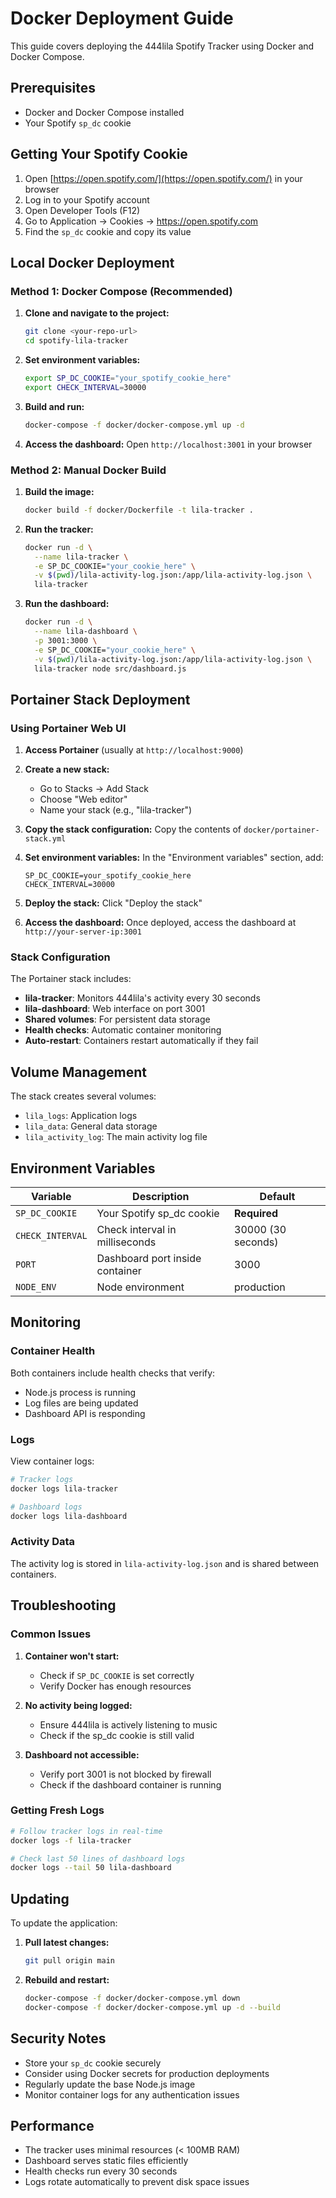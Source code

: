 # Docker Deployment Guide

This guide covers deploying the 444lila Spotify Tracker using Docker and Docker Compose.

## Prerequisites

- Docker and Docker Compose installed
- Your Spotify `sp_dc` cookie

## Getting Your Spotify Cookie

1. Open [https://open.spotify.com/](https://open.spotify.com/) in your browser
2. Log in to your Spotify account
3. Open Developer Tools (F12)
4. Go to Application → Cookies → https://open.spotify.com
5. Find the `sp_dc` cookie and copy its value

## Local Docker Deployment

### Method 1: Docker Compose (Recommended)

1. **Clone and navigate to the project:**
   ```bash
   git clone <your-repo-url>
   cd spotify-lila-tracker
   ```

2. **Set environment variables:**
   ```bash
   export SP_DC_COOKIE="your_spotify_cookie_here"
   export CHECK_INTERVAL=30000
   ```

3. **Build and run:**
   ```bash
   docker-compose -f docker/docker-compose.yml up -d
   ```

4. **Access the dashboard:**
   Open `http://localhost:3001` in your browser

### Method 2: Manual Docker Build

1. **Build the image:**
   ```bash
   docker build -f docker/Dockerfile -t lila-tracker .
   ```

2. **Run the tracker:**
   ```bash
   docker run -d \
     --name lila-tracker \
     -e SP_DC_COOKIE="your_cookie_here" \
     -v $(pwd)/lila-activity-log.json:/app/lila-activity-log.json \
     lila-tracker
   ```

3. **Run the dashboard:**
   ```bash
   docker run -d \
     --name lila-dashboard \
     -p 3001:3000 \
     -e SP_DC_COOKIE="your_cookie_here" \
     -v $(pwd)/lila-activity-log.json:/app/lila-activity-log.json \
     lila-tracker node src/dashboard.js
   ```

## Portainer Stack Deployment

### Using Portainer Web UI

1. **Access Portainer** (usually at `http://localhost:9000`)

2. **Create a new stack:**
   - Go to Stacks → Add Stack
   - Choose "Web editor"
   - Name your stack (e.g., "lila-tracker")

3. **Copy the stack configuration:**
   Copy the contents of `docker/portainer-stack.yml`

4. **Set environment variables:**
   In the "Environment variables" section, add:
   ```
   SP_DC_COOKIE=your_spotify_cookie_here
   CHECK_INTERVAL=30000
   ```

5. **Deploy the stack:**
   Click "Deploy the stack"

6. **Access the dashboard:**
   Once deployed, access the dashboard at `http://your-server-ip:3001`

### Stack Configuration

The Portainer stack includes:

- **lila-tracker**: Monitors 444lila's activity every 30 seconds
- **lila-dashboard**: Web interface on port 3001
- **Shared volumes**: For persistent data storage
- **Health checks**: Automatic container monitoring
- **Auto-restart**: Containers restart automatically if they fail

## Volume Management

The stack creates several volumes:

- `lila_logs`: Application logs
- `lila_data`: General data storage
- `lila_activity_log`: The main activity log file

## Environment Variables

| Variable | Description | Default |
|----------|-------------|---------|
| `SP_DC_COOKIE` | Your Spotify sp_dc cookie | **Required** |
| `CHECK_INTERVAL` | Check interval in milliseconds | 30000 (30 seconds) |
| `PORT` | Dashboard port inside container | 3000 |
| `NODE_ENV` | Node environment | production |

## Monitoring

### Container Health

Both containers include health checks that verify:
- Node.js process is running
- Log files are being updated
- Dashboard API is responding

### Logs

View container logs:
```bash
# Tracker logs
docker logs lila-tracker

# Dashboard logs
docker logs lila-dashboard
```

### Activity Data

The activity log is stored in `lila-activity-log.json` and is shared between containers.

## Troubleshooting

### Common Issues

1. **Container won't start:**
   - Check if `SP_DC_COOKIE` is set correctly
   - Verify Docker has enough resources

2. **No activity being logged:**
   - Ensure 444lila is actively listening to music
   - Check if the sp_dc cookie is still valid

3. **Dashboard not accessible:**
   - Verify port 3001 is not blocked by firewall
   - Check if the dashboard container is running

### Getting Fresh Logs

```bash
# Follow tracker logs in real-time
docker logs -f lila-tracker

# Check last 50 lines of dashboard logs
docker logs --tail 50 lila-dashboard
```

## Updating

To update the application:

1. **Pull latest changes:**
   ```bash
   git pull origin main
   ```

2. **Rebuild and restart:**
   ```bash
   docker-compose -f docker/docker-compose.yml down
   docker-compose -f docker/docker-compose.yml up -d --build
   ```

## Security Notes

- Store your `sp_dc` cookie securely
- Consider using Docker secrets for production deployments
- Regularly update the base Node.js image
- Monitor container logs for any authentication issues

## Performance

- The tracker uses minimal resources (< 100MB RAM)
- Dashboard serves static files efficiently
- Health checks run every 30 seconds
- Logs rotate automatically to prevent disk space issues
